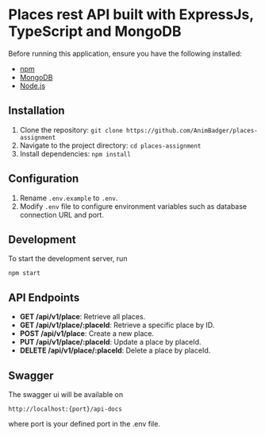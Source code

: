 # Places rest API built with ExpressJs, TypeScript and MongoDB

Before running this application, ensure you have the following installed:

- [npm](https://docs.npmjs.com/downloading-and-installing-node-js-and-npm)
- [MongoDB](https://www.mongodb.com/)
- [Node.js](https://nodejs.org/)

## Installation

1. Clone the repository: `git clone https://github.com/AnimBadger/places-assignment`
2. Navigate to the project directory: `cd places-assignment`
3. Install dependencies: `npm install`

## Configuration

1. Rename `.env.example` to `.env`.
2. Modify `.env` file to configure environment variables such as database connection URL and port.

## Development

To start the development server, run

```
npm start
```

## API Endpoints

- **GET /api/v1/place**: Retrieve all places.
- **GET /api/v1/place/:placeId**: Retrieve a specific place by ID.
- **POST /api/v1/place**: Create a new place.
- **PUT /api/v1/place/:placeId**: Update a place by placeId.
- **DELETE /api/v1/place/:placeId**: Delete a place by placeId.

## Swagger

The swagger ui will be available on

```
http://localhost:{port}/api-docs
```

where port is your defined port in the .env file.

